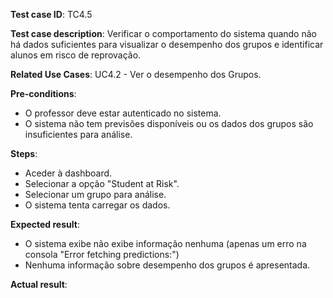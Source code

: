 **Test case ID**: TC4.5  

**Test case description**: Verificar o comportamento do sistema quando não há dados suficientes para visualizar o desempenho dos grupos e identificar alunos em risco de reprovação.  

**Related Use Cases**: UC4.2 - Ver o desempenho dos Grupos.  

**Pre-conditions**:  
- O professor deve estar autenticado no sistema.  
- O sistema não tem previsões disponíveis ou os dados dos grupos são insuficientes para análise.  

**Steps**:  
- Aceder à dashboard.  
- Selecionar a opção "Student at Risk".  
- Selecionar um grupo para análise.  
- O sistema tenta carregar os dados.  

**Expected result**:  
- O sistema exibe não exibe informação nenhuma (apenas um erro na consola "Error fetching predictions:")  
- Nenhuma informação sobre desempenho dos grupos é apresentada.  

**Actual result**: